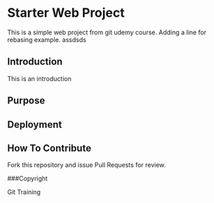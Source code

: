 # Starter Web Project

This is a simple web project from
git udemy course. Adding a line for rebasing example.
assdsds
## Introduction

This is an introduction
## Purpose

## Deployment

## How To Contribute

Fork this repository and issue Pull Requests for review.

###Copyright

Git Training

